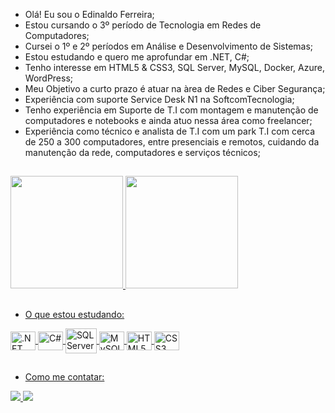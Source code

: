 - Olá! Eu sou o Edinaldo Ferreira;
- Estou cursando o 3º período de Tecnologia em Redes de Computadores;
- Cursei o 1º e 2º períodos em Análise e Desenvolvimento de Sistemas;
- Estou estudando e quero me aprofundar em .NET, C#;
- Tenho interesse em HTML5 & CSS3, SQL Server, MySQL, Docker, Azure, WordPress;
- Meu Objetivo a curto prazo é atuar na àrea de Redes e Ciber Segurança;
- Experiência com suporte Service Desk N1 na SoftcomTecnologia;
- Tenho experiência em Suporte de T.I com montagem e manutenção de computadores e notebooks e ainda atuo nessa área como freelancer;
- Experiência como técnico e analista de T.I com um park T.I com cerca de 250 a 300 computadores, entre presenciais e remotos, cuidando da manutenção da rede, computadores e serviços técnicos;
##
</div>
  <a href="https://https://github.com/SrFerreiraDev">
  <img height = "180em" src = "https://github-readme-stats.vercel.app/api?username=srferreiradev&show_icons=false&theme=dark&include_all_commits=true&count_private=true" />
  <img height = "180em" src = "https://github-readme-stats.vercel.app/api/top-langs/?username=srferreiradev&layout=compact&langs_count=7&theme=dark" />
</div>

##

- O que estou estudando:

<div style="display: inline_block">
  <img align="center" alt=".NET" height="30" width="40" src="https://cdn.jsdelivr.net/gh/devicons/devicon/icons/dot-net/dot-net-original.svg">
  <img align="center" alt="C#" height="30" width="40" src="https://cdn.jsdelivr.net/gh/devicons/devicon/icons/csharp/csharp-original.svg">
  <img align="center" alt="SQL Server" height="40" width="50" src="https://cdn.jsdelivr.net/gh/devicons/devicon/icons/microsoftsqlserver/microsoftsqlserver-plain-wordmark.svg">
  <img align="center" alt="MySQL" height="30" width="40" src="https://cdn.jsdelivr.net/gh/devicons/devicon/icons/mysql/mysql-original.svg">
  <img align="center" alt="HTML5" height="30" width="40" src="https://cdn.jsdelivr.net/gh/devicons/devicon/icons/html5/html5-original.svg">
  <img align="center" alt="CSS3" height="30" width="40" src="https://cdn.jsdelivr.net/gh/devicons/devicon/icons/css3/css3-original.svg">
</div>
  
  ##
  
  - Como me contatar:
  
</div>
<a href="https://www.linkedin.com/in/edinaldo-ferreira-srferreiradev/" target="_blank"> <img src = "https://img.shields.io/badge/LinkedIn-0077B5?style=for-the-badge&logo=linkedin&logoColor=white "target =" _ blank "> </a> 
<a href = "mailto:srferreiradev@gmail.com"> <img src = "https://img.shields.io/badge/Gmail-D14836?style=for-the-badge&logo=gmail&logoColor=white" target = "_ blank "> </a>

</div>
